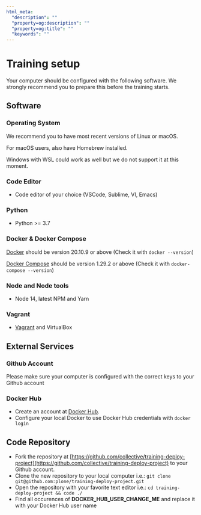 ```yaml
---
html_meta:
  "description": ""
  "property=og:description": ""
  "property=og:title": ""
  "keywords": ""
---
```


# Training setup

Your computer should be configured with the following software. We strongly recommend you to prepare this before the training starts.

## Software

### Operating System

We recommend you to have most recent versions of Linux or macOS.

For macOS users, also have Homebrew installed.

Windows with WSL could work as well but we do not support it at this moment.

### Code Editor

* Code editor of your choice (VSCode, Sublime, VI, Emacs)

### Python

* Python >= 3.7

### Docker & Docker Compose

[Docker](https://docs.docker.com/get-docker/) should be version 20.10.9 or above (Check it with `docker --version`)

[Docker Compose](https://docs.docker.com/compose/install/) should be version 1.29.2 or above (Check it with `docker-compose --version`)

### Node and Node tools

* Node 14, latest NPM and Yarn

### Vagrant

* [Vagrant](https://www.vagrantup.com/downloads) and VirtualBox

## External Services

### Github Account

Please make sure your computer is configured with the correct keys to your Github account

### Docker Hub

* Create an account at [Docker Hub](https://hub.docker.com/).
* Configure your local Docker to use Docker Hub credentials with ```docker login```

## Code Repository

* Fork the repository at [https://github.com/collective/training-deploy-project](https://github.com/collective/training-deploy-project) to your Github account.
* Clone the new repository to your local computer i.e.: ```git clone git@github.com:plone/training-deploy-project.git```
* Open the repository with your favorite text editor i.e.: ```cd training-deploy-project && code ./```
* Find all occurences of **DOCKER_HUB_USER_CHANGE_ME** and replace it with your Docker Hub user name
